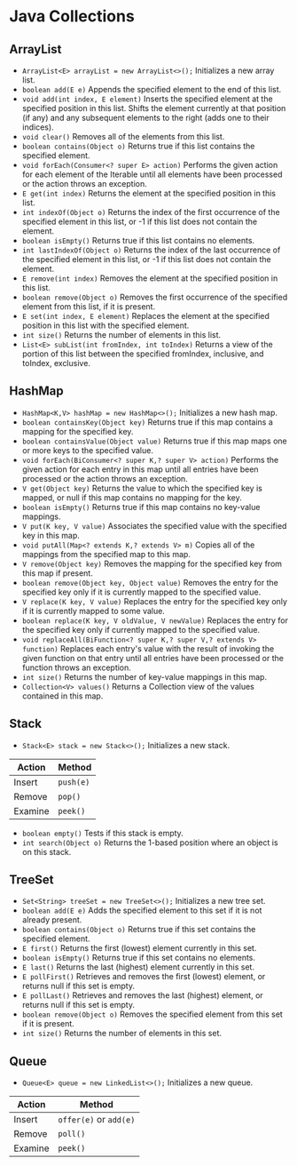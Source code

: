 # Java Collections
## ArrayList
 * `ArrayList<E> arrayList = new ArrayList<>();` Initializes a new array list.
 * `boolean add(E e)` Appends the specified element to the end of this list.
 * `void add(int index, E element)` Inserts the specified element at the specified position in this list. Shifts the element currently at that position (if any) and any subsequent elements to the right (adds one to their indices).
 * `void clear()` Removes all of the elements from this list.
 * `boolean contains(Object o)` Returns true if this list contains the specified element.
 * `void forEach(Consumer<? super E> action)` Performs the given action for each element of the Iterable until all elements have been processed or the action throws an exception.
 * `E get(int index)` Returns the element at the specified position in this list.
 * `int indexOf(Object o)` Returns the index of the first occurrence of the specified element in this list, or -1 if this list does not contain the element.
 * `boolean isEmpty()` Returns true if this list contains no elements.
 * `int lastIndexOf(Object o)` Returns the index of the last occurrence of the specified element in this list, or -1 if this list does not contain the element.
 * `E remove(int index)` Removes the element at the specified position in this list.
 * `boolean remove(Object o)` Removes the first occurrence of the specified element from this list, if it is present.
 * `E set(int index, E element)` Replaces the element at the specified position in this list with the specified element.
 * `int size()` Returns the number of elements in this list.
 * `List<E> subList(int fromIndex, int toIndex)` Returns a view of the portion of this list between the specified fromIndex, inclusive, and toIndex, exclusive.
## HashMap
 * `HashMap<K,V> hashMap = new HashMap<>();` Initializes a new hash map.
 * `boolean containsKey(Object key)` Returns true if this map contains a mapping for the specified key.
 * `boolean containsValue(Object value)` Returns true if this map maps one or more keys to the specified value.
 * `void forEach(BiConsumer<? super K,? super V> action)` Performs the given action for each entry in this map until all entries have been processed or the action throws an exception.
 * `V get(Object key)` Returns the value to which the specified key is mapped, or null if this map contains no mapping for the key.
 * `boolean isEmpty()` Returns true if this map contains no key-value mappings.
 * `V put(K key, V value)` Associates the specified value with the specified key in this map.
 * `void putAll(Map<? extends K,? extends V> m)` Copies all of the mappings from the specified map to this map.
 * `V remove(Object key)` Removes the mapping for the specified key from this map if present.
 * `boolean remove(Object key, Object value)` Removes the entry for the specified key only if it is currently mapped to the specified value.
 * `V replace(K key, V value)` Replaces the entry for the specified key only if it is currently mapped to some value.
 * `boolean replace(K key, V oldValue, V newValue)` Replaces the entry for the specified key only if currently mapped to the specified value.
 * `void replaceAll(BiFunction<? super K,? super V,? extends V> function)` Replaces each entry's value with the result of invoking the given function on that entry until all entries have been processed or the function throws an exception.
 * `int size()` Returns the number of key-value mappings in this map.
 * `Collection<V> values()` Returns a Collection view of the values contained in this map.
## Stack
 * `Stack<E> stack = new Stack<>();` Initializes a new stack.

Action | Method
------------ | ------------
Insert | `push(e)`
Remove | `pop()`
Examine | `peek()`

 * `boolean empty()` Tests if this stack is empty.
 * `int search(Object o)` Returns the 1-based position where an object is on this stack.
## TreeSet
 * `Set<String> treeSet = new TreeSet<>();` Initializes a new tree set.
 * `boolean add(E e)` Adds the specified element to this set if it is not already present.
 * `boolean contains(Object o)` Returns true if this set contains the specified element.
 * `E first()` Returns the first (lowest) element currently in this set.
 * `boolean isEmpty()` Returns true if this set contains no elements.
 * `E last()` Returns the last (highest) element currently in this set.
 * `E pollFirst()` Retrieves and removes the first (lowest) element, or returns null if this set is empty.
 * `E pollLast()` Retrieves and removes the last (highest) element, or returns null if this set is empty.
 * `boolean remove(Object o)` Removes the specified element from this set if it is present.
 * `int size()` Returns the number of elements in this set.
## Queue
 * `Queue<E> queue = new LinkedList<>();` Initializes a new queue.

Action | Method
------------ | ------------
Insert | `offer(e)` or `add(e)`
Remove | `poll()`
Examine | `peek()`
